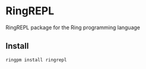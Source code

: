 # RingREPL

RingREPL package for the Ring programming language

## Install

	ringpm install ringrepl